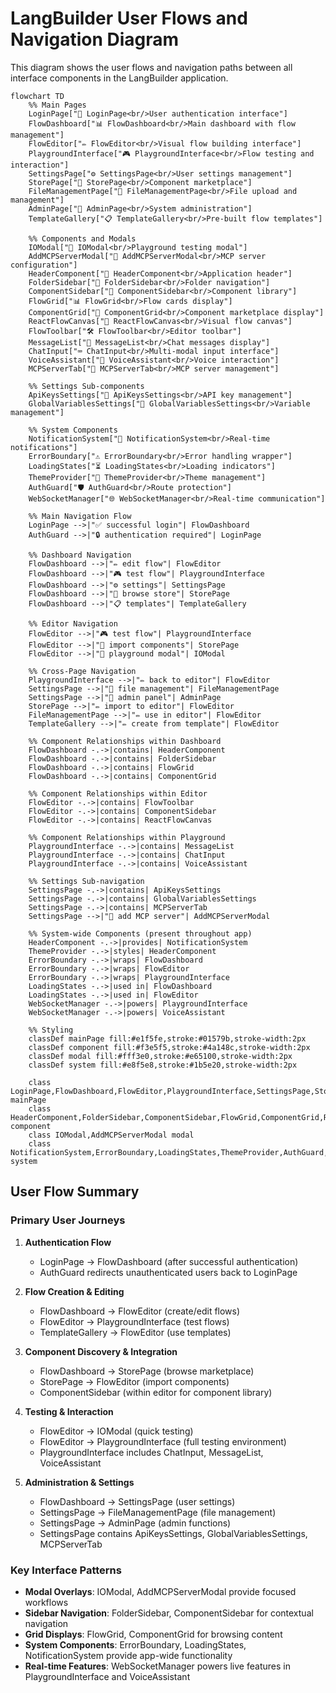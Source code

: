 # LangBuilder User Flows and Navigation Diagram

This diagram shows the user flows and navigation paths between all interface components in the LangBuilder application.

```mermaid
flowchart TD
    %% Main Pages
    LoginPage["🔐 LoginPage<br/>User authentication interface"]
    FlowDashboard["📊 FlowDashboard<br/>Main dashboard with flow management"]
    FlowEditor["✏️ FlowEditor<br/>Visual flow building interface"]
    PlaygroundInterface["🎮 PlaygroundInterface<br/>Flow testing and interaction"]
    SettingsPage["⚙️ SettingsPage<br/>User settings management"]
    StorePage["🏪 StorePage<br/>Component marketplace"]
    FileManagementPage["📁 FileManagementPage<br/>File upload and management"]
    AdminPage["👑 AdminPage<br/>System administration"]
    TemplateGallery["📋 TemplateGallery<br/>Pre-built flow templates"]

    %% Components and Modals
    IOModal["💬 IOModal<br/>Playground testing modal"]
    AddMCPServerModal["🔌 AddMCPServerModal<br/>MCP server configuration"]
    HeaderComponent["📱 HeaderComponent<br/>Application header"]
    FolderSidebar["📂 FolderSidebar<br/>Folder navigation"]
    ComponentSidebar["🧩 ComponentSidebar<br/>Component library"]
    FlowGrid["📊 FlowGrid<br/>Flow cards display"]
    ComponentGrid["🧩 ComponentGrid<br/>Component marketplace display"]
    ReactFlowCanvas["🎨 ReactFlowCanvas<br/>Visual flow canvas"]
    FlowToolbar["🛠️ FlowToolbar<br/>Editor toolbar"]
    MessageList["💬 MessageList<br/>Chat messages display"]
    ChatInput["⌨️ ChatInput<br/>Multi-modal input interface"]
    VoiceAssistant["🎤 VoiceAssistant<br/>Voice interaction"]
    MCPServerTab["🔌 MCPServerTab<br/>MCP server management"]

    %% Settings Sub-components
    ApiKeysSettings["🔑 ApiKeysSettings<br/>API key management"]
    GlobalVariablesSettings["📝 GlobalVariablesSettings<br/>Variable management"]

    %% System Components
    NotificationSystem["🔔 NotificationSystem<br/>Real-time notifications"]
    ErrorBoundary["⚠️ ErrorBoundary<br/>Error handling wrapper"]
    LoadingStates["⏳ LoadingStates<br/>Loading indicators"]
    ThemeProvider["🎨 ThemeProvider<br/>Theme management"]
    AuthGuard["🛡️ AuthGuard<br/>Route protection"]
    WebSocketManager["🌐 WebSocketManager<br/>Real-time communication"]

    %% Main Navigation Flow
    LoginPage -->|"✅ successful login"| FlowDashboard
    AuthGuard -->|"🔒 authentication required"| LoginPage
    
    %% Dashboard Navigation
    FlowDashboard -->|"✏️ edit flow"| FlowEditor
    FlowDashboard -->|"🎮 test flow"| PlaygroundInterface
    FlowDashboard -->|"⚙️ settings"| SettingsPage
    FlowDashboard -->|"🏪 browse store"| StorePage
    FlowDashboard -->|"📋 templates"| TemplateGallery
    
    %% Editor Navigation
    FlowEditor -->|"🎮 test flow"| PlaygroundInterface
    FlowEditor -->|"🏪 import components"| StorePage
    FlowEditor -->|"💬 playground modal"| IOModal
    
    %% Cross-Page Navigation
    PlaygroundInterface -->|"✏️ back to editor"| FlowEditor
    SettingsPage -->|"📁 file management"| FileManagementPage
    SettingsPage -->|"👑 admin panel"| AdminPage
    StorePage -->|"✏️ import to editor"| FlowEditor
    FileManagementPage -->|"✏️ use in editor"| FlowEditor
    TemplateGallery -->|"✏️ create from template"| FlowEditor

    %% Component Relationships within Dashboard
    FlowDashboard -.->|contains| HeaderComponent
    FlowDashboard -.->|contains| FolderSidebar
    FlowDashboard -.->|contains| FlowGrid
    FlowDashboard -.->|contains| ComponentGrid

    %% Component Relationships within Editor
    FlowEditor -.->|contains| FlowToolbar
    FlowEditor -.->|contains| ComponentSidebar
    FlowEditor -.->|contains| ReactFlowCanvas
    
    %% Component Relationships within Playground
    PlaygroundInterface -.->|contains| MessageList
    PlaygroundInterface -.->|contains| ChatInput
    PlaygroundInterface -.->|contains| VoiceAssistant

    %% Settings Sub-navigation
    SettingsPage -.->|contains| ApiKeysSettings
    SettingsPage -.->|contains| GlobalVariablesSettings
    SettingsPage -.->|contains| MCPServerTab
    SettingsPage -->|"🔌 add MCP server"| AddMCPServerModal

    %% System-wide Components (present throughout app)
    HeaderComponent -.->|provides| NotificationSystem
    ThemeProvider -.->|styles| HeaderComponent
    ErrorBoundary -.->|wraps| FlowDashboard
    ErrorBoundary -.->|wraps| FlowEditor
    ErrorBoundary -.->|wraps| PlaygroundInterface
    LoadingStates -.->|used in| FlowDashboard
    LoadingStates -.->|used in| FlowEditor
    WebSocketManager -.->|powers| PlaygroundInterface
    WebSocketManager -.->|powers| VoiceAssistant

    %% Styling
    classDef mainPage fill:#e1f5fe,stroke:#01579b,stroke-width:2px
    classDef component fill:#f3e5f5,stroke:#4a148c,stroke-width:2px
    classDef modal fill:#fff3e0,stroke:#e65100,stroke-width:2px
    classDef system fill:#e8f5e8,stroke:#1b5e20,stroke-width:2px

    class LoginPage,FlowDashboard,FlowEditor,PlaygroundInterface,SettingsPage,StorePage,FileManagementPage,AdminPage,TemplateGallery mainPage
    class HeaderComponent,FolderSidebar,ComponentSidebar,FlowGrid,ComponentGrid,ReactFlowCanvas,FlowToolbar,MessageList,ChatInput,VoiceAssistant,MCPServerTab,ApiKeysSettings,GlobalVariablesSettings component
    class IOModal,AddMCPServerModal modal
    class NotificationSystem,ErrorBoundary,LoadingStates,ThemeProvider,AuthGuard,WebSocketManager system
```

## User Flow Summary

### Primary User Journeys

1. **Authentication Flow**
   - LoginPage → FlowDashboard (after successful authentication)
   - AuthGuard redirects unauthenticated users back to LoginPage

2. **Flow Creation & Editing**
   - FlowDashboard → FlowEditor (create/edit flows)
   - FlowEditor → PlaygroundInterface (test flows)
   - TemplateGallery → FlowEditor (use templates)

3. **Component Discovery & Integration**
   - FlowDashboard → StorePage (browse marketplace)
   - StorePage → FlowEditor (import components)
   - ComponentSidebar (within editor for component library)

4. **Testing & Interaction**
   - FlowEditor → IOModal (quick testing)
   - FlowEditor → PlaygroundInterface (full testing environment)
   - PlaygroundInterface includes ChatInput, MessageList, VoiceAssistant

5. **Administration & Settings**
   - FlowDashboard → SettingsPage (user settings)
   - SettingsPage → FileManagementPage (file management)
   - SettingsPage → AdminPage (admin functions)
   - SettingsPage contains ApiKeysSettings, GlobalVariablesSettings, MCPServerTab

### Key Interface Patterns

- **Modal Overlays**: IOModal, AddMCPServerModal provide focused workflows
- **Sidebar Navigation**: FolderSidebar, ComponentSidebar for contextual navigation
- **Grid Displays**: FlowGrid, ComponentGrid for browsing content
- **System Components**: ErrorBoundary, LoadingStates, NotificationSystem provide app-wide functionality
- **Real-time Features**: WebSocketManager powers live features in PlaygroundInterface and VoiceAssistant